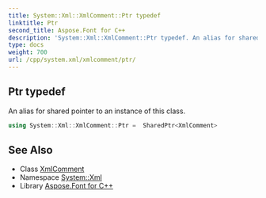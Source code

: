 ```yaml
---
title: System::Xml::XmlComment::Ptr typedef
linktitle: Ptr
second_title: Aspose.Font for C++
description: 'System::Xml::XmlComment::Ptr typedef. An alias for shared pointer to an instance of this class in C++.'
type: docs
weight: 700
url: /cpp/system.xml/xmlcomment/ptr/
---
```

## Ptr typedef


An alias for shared pointer to an instance of this class.

```cpp
using System::Xml::XmlComment::Ptr =  SharedPtr<XmlComment>
```

## See Also

* Class [XmlComment](../)
* Namespace [System::Xml](../../)
* Library [Aspose.Font for C++](../../../)
